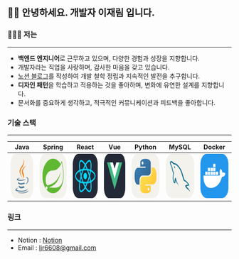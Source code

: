 
## 👋🏻 안녕하세요. 개발자 **이재림** 입니다.

### 🧑🏼‍💻 저는

---

- **백엔드 엔지니어**로 근무하고 있으며, 다양한 경험과 성장을 지향합니다.
- 개발자라는 직업을 사랑하며, 감사한 마음을 갖고 있습니다.
- [노션 블로그](https://south-sunshine-1a6.notion.site/NotionBlog-18bfe37bb9b04e0e9b9f0126e13a9a67)를 작성하여 개발 철학 정립과 지속적인 발전을 추구합니다.
- **디자인 패턴**을 학습하고 적용하는 것을 좋아하며, 변화에 유연한 설계를 지향합니다.
- 문서화를 중요하게 생각하고, 적극적인 커뮤니케이션과 피드백을 좋아합니다.


### 기술 스택

---
| Java                                                 | Spring                                               | React| Vue                                                 | Python | MySQL|Docker|
|------------------------------------------------------|------------------------------------------------------|-------------------------------------------------------|-----------------------------------------------------|--------------------------------------------------------|-------------------------------------------------------|-------|
| <img src="images/Java.svg" width="100" height="100"> | <img src="images/Spring.svg" width="100" height="100"> | <img src="images/React.svg" width="100" height="100"> | <img src="images/Vue.svg" width="100" height="100"> | <img src="images/Python.svg" width="100" height="100"> | <img src="images/MySQL.svg" width="100" height="100"> |<img src="images/Docker.svg" width="100" height="100">|

### 링크

---

- Notion : [Notion](https://south-sunshine-1a6.notion.site/NotionBlog-18bfe37bb9b04e0e9b9f0126e13a9a67?pvs=4)
- Email : ljr6608@gmail.com

